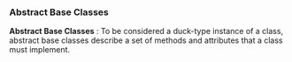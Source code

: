 ### Abstract Base Classes

**Abstract Base Classes** : To be considered a duck-type instance of a class, abstract base classes describe a set of methods and attributes that a class must implement.
